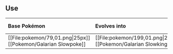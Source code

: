 ## Use
Base Pokémon |Evolves into |Available in
:---|:---|:---
[[File:pokemon/79,01.png\|25px]] [[Pokemon/Galarian Slowpoke]]  | [[File:pokemon/199,01.png\|25px]] [[Pokemon/Galarian Slowking]] |Galar onward
